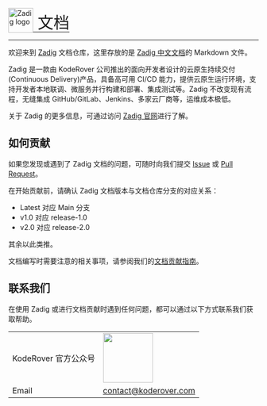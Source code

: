 <p><a href="https://github.com/koderover/zadig-doc" target="_blank" rel="noopener noreferrer"><img height="50" src="https://docs.koderover.com/zadig/img/zadig.png" alt="Zadig logo" style="vertical-align: bottom;"><span style="font-size: 32px;vertical-align: bottom;">&nbsp;文档</span></a></p>

---

欢迎来到 [Zadig](https://github.com/koderover/zadig) 文档仓库，这里存放的是 [Zadig 中文文档](https://docs.koderover.com/zadig/)的 Markdown 文件。

Zadig 是一款由 KodeRover 公司推出的面向开发者设计的云原生持续交付(Continuous Delivery)产品，具备高可用 CI/CD 能力，提供云原生运行环境，支持开发者本地联调、微服务并行构建和部署、集成测试等。Zadig 不改变现有流程，无缝集成 GitHub/GitLab、Jenkins、多家云厂商等，运维成本极低。

关于 Zadig 的更多信息，可通过访问 [Zadig 官网](https://koderover.com/)进行了解。

## 如何贡献

如果您发现或遇到了 Zadig 文档的问题，可随时向我们提交 [Issue](https://github.com/koderover/zadig-doc/issues) 或 [Pull Request](https://github.com/koderover/zadig-doc/pulls)。

在开始贡献前，请确认 Zadig 文档版本与文档仓库分支的对应关系：

- Latest 对应 Main 分支
- v1.0 对应 release-1.0 
- v2.0 对应 release-2.0

其余以此类推。

文档编写时需要注意的相关事项，请参阅我们的[文档贡献指南](./CONTRIBUTING-CN.md)。

## 联系我们

在使用 Zadig 或进行文档贡献时遇到任何问题，都可以通过以下方式联系我们获取帮助。

<table>
  <tbody>
    <tr>
      <td>KodeRover 官方公众号</td>
      <td><img src="./assets/wechat-platform.jpg" width="100" /></td>
    </tr>
    <tr>
      <td>Email</td>
      <td><a href="mailto:contact@koderover.com">contact@koderover.com</a></td>
    </tr>
  <tbody>
<table>

